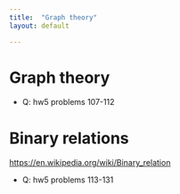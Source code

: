 ```yaml
---
title:  "Graph theory"
layout: default

---
```


# Graph theory

- Q: hw5 problems 107-112

# Binary relations

<https://en.wikipedia.org/wiki/Binary_relation>

- Q: hw5 problems 113-131

